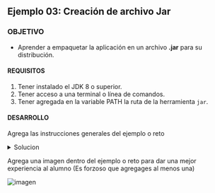 
## Ejemplo 03: Creación de archivo Jar

### OBJETIVO

- Aprender a empaquetar la aplicación en un archivo **.jar** para su distribución.

#### REQUISITOS

1. Tener instalado el JDK 8 o superior.
2. Tener acceso a una terminal o línea de comandos.
3. Tener agregada en la variable PATH la ruta de la herramienta `jar`.

#### DESARROLLO

Agrega las instrucciones generales del ejemplo o reto

<details>
	<summary>Solucion</summary>
        <p> Agrega aqui la solucion</p>
        <p>Recuerda! escribe cada paso para desarrollar la solución del ejemplo o reto </p>
</details>

Agrega una imagen dentro del ejemplo o reto para dar una mejor experiencia al alumno (Es forzoso que agregages al menos una) 

![imagen](https://picsum.photos/200/300)


